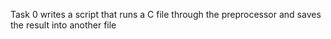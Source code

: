 Task 0 writes a script that runs a C file through the preprocessor and saves the result into another file
